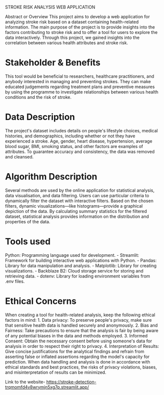 STROKE RISK ANALYSIS WEB APPLICATION

</h1> Abstract or Overview </h1>
This project aims to develop a web application for analyzing stroke risk based on a dataset containing health-related information. The main purpose of the project is to provide insights into the factors contributing to stroke risk and to offer a tool for users to explore the data interactively. Through this project, we gained insights into the correlation between various health attributes and stroke risk.

<h1> Stakeholder & Benefits </h1>
This tool would be beneficial to researchers, healthcare practitioners, and anybody interested in managing and preventing strokes. They can make educated judgements regarding treatment plans and preventive measures by using the programme to investigate relationships between various health conditions and the risk of stroke.


<h1> Data Description </h1>
The project's dataset includes details on people's lifestyle choices, medical histories, and demographics, including whether or not they have experienced a stroke. Age, gender, heart disease, hypertension, average blood sugar, BMI, smoking status, and other factors are examples of attributes. To guarantee accuracy and consistency, the data was removed and cleansed.


<h1> Algorithm Description </h1>
Several methods are used by the online application for statistical analysis, data visualisation, and data filtering. Users can use particular criteria to dynamically filter the dataset with interactive filters. Based on the chosen filters, dynamic visualizations—like histograms—provide a graphical depiction of the data. By calculating summary statistics for the filtered dataset, statistical analysis provides information on the distribution and properties of the data.


<h1>Tools used </h1>
Python: Programming language used for development.
- Streamlit: Framework for building interactive web applications with Python.
- Pandas: Library for data manipulation and analysis.
- Matplotlib: Library for creating visualizations.
- Backblaze B2: Cloud storage service for storing and retrieving data.
- dotenv: Library for loading environment variables from .env files.


<h1>Ethical Concerns</h1>
When creating a tool for health-related analysis, keep the following ethical factors in mind:
1. Data privacy: To preserve people's privacy, make sure that sensitive health data is handled securely and anonymously.
2. Bias and Fairness: Take precautions to ensure that the analysis is fair by being aware of any potential biases in the data and methods employed.
3. Informed Consent: Obtain the necessary consent before using someone's data for analysis in order to respect their right to privacy.
4. Interpretation of Results: Give concise justifications for the analytical findings and refrain from asserting false or inflated assertions regarding the model's capacity for prediction.
When data handling and analysis is done in accordance with ethical standards and best practices, the risks of privacy violations, biases, and misinterpretation of results can be minimized.



Link to the website-
https://stroke-detection-trqmomfd4v8wrymjn5xg7p.streamlit.app/
